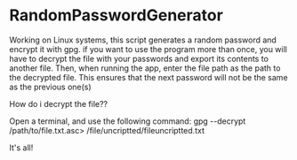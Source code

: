 # RandomPasswordGenerator

Working on Linux systems, this script generates a random password and encrypt it with gpg. 
if you want to use the program more than once, you will have to decrypt the file with your passwords and export its contents to another file. Then, when running the app, enter the file path as the path to the decrypted file. This ensures that the next password will not be the same as the previous one(s)
  
  How do i decrypt the file??

Open a terminal, and use the following command:
       gpg --decrypt /path/to/file.txt.asc> /file/uncriptted/fileuncriptted.txt


It's all!
